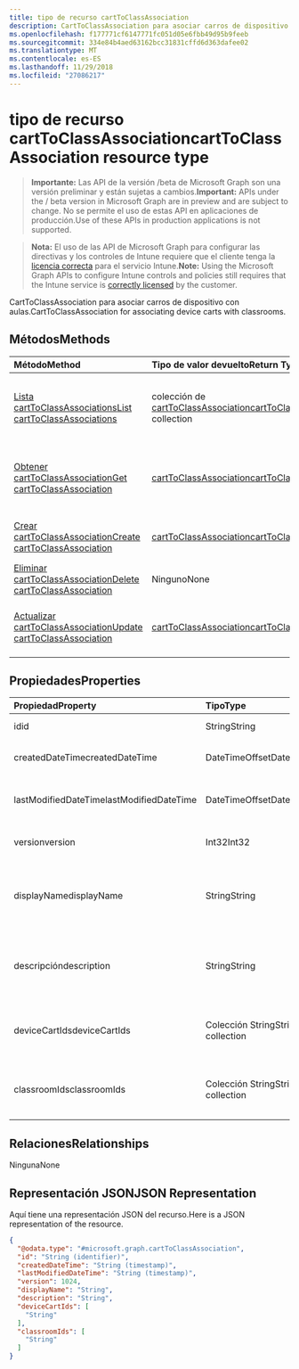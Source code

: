 ```yaml
---
title: tipo de recurso cartToClassAssociation
description: CartToClassAssociation para asociar carros de dispositivo con aulas.
ms.openlocfilehash: f177771cf6147771fc051d05e6fbb49d95b9feeb
ms.sourcegitcommit: 334e84b4aed63162bcc31831cffd6d363dafee02
ms.translationtype: MT
ms.contentlocale: es-ES
ms.lasthandoff: 11/29/2018
ms.locfileid: "27086217"
---
```

# <a name="carttoclassassociation-resource-type"></a><span data-ttu-id="a243f-103">tipo de recurso cartToClassAssociation</span><span class="sxs-lookup"><span data-stu-id="a243f-103">cartToClassAssociation resource type</span></span>

> <span data-ttu-id="a243f-104">**Importante:** Las API de la versión /beta de Microsoft Graph son una versión preliminar y están sujetas a cambios.</span><span class="sxs-lookup"><span data-stu-id="a243f-104">**Important:** APIs under the / beta version in Microsoft Graph are in preview and are subject to change.</span></span> <span data-ttu-id="a243f-105">No se permite el uso de estas API en aplicaciones de producción.</span><span class="sxs-lookup"><span data-stu-id="a243f-105">Use of these APIs in production applications is not supported.</span></span>

> <span data-ttu-id="a243f-106">**Nota:** El uso de las API de Microsoft Graph para configurar las directivas y los controles de Intune requiere que el cliente tenga la [licencia correcta](https://go.microsoft.com/fwlink/?linkid=839381) para el servicio Intune.</span><span class="sxs-lookup"><span data-stu-id="a243f-106">**Note:** Using the Microsoft Graph APIs to configure Intune controls and policies still requires that the Intune service is [correctly licensed](https://go.microsoft.com/fwlink/?linkid=839381) by the customer.</span></span>

<span data-ttu-id="a243f-107">CartToClassAssociation para asociar carros de dispositivo con aulas.</span><span class="sxs-lookup"><span data-stu-id="a243f-107">CartToClassAssociation for associating device carts with classrooms.</span></span>
## <a name="methods"></a><span data-ttu-id="a243f-108">Métodos</span><span class="sxs-lookup"><span data-stu-id="a243f-108">Methods</span></span>
|<span data-ttu-id="a243f-109">Método</span><span class="sxs-lookup"><span data-stu-id="a243f-109">Method</span></span>|<span data-ttu-id="a243f-110">Tipo de valor devuelto</span><span class="sxs-lookup"><span data-stu-id="a243f-110">Return Type</span></span>|<span data-ttu-id="a243f-111">Descripción</span><span class="sxs-lookup"><span data-stu-id="a243f-111">Description</span></span>|
|:---|:---|:---|
|[<span data-ttu-id="a243f-112">Lista cartToClassAssociations</span><span class="sxs-lookup"><span data-stu-id="a243f-112">List cartToClassAssociations</span></span>](../api/intune-deviceconfig-carttoclassassociation-list.md)|<span data-ttu-id="a243f-113">colección de [cartToClassAssociation](../resources/intune-deviceconfig-carttoclassassociation.md)</span><span class="sxs-lookup"><span data-stu-id="a243f-113">[cartToClassAssociation](../resources/intune-deviceconfig-carttoclassassociation.md) collection</span></span>|<span data-ttu-id="a243f-114">Propiedades de la lista y relaciones de los objetos [cartToClassAssociation](../resources/intune-deviceconfig-carttoclassassociation.md) .</span><span class="sxs-lookup"><span data-stu-id="a243f-114">List properties and relationships of the [cartToClassAssociation](../resources/intune-deviceconfig-carttoclassassociation.md) objects.</span></span>|
|[<span data-ttu-id="a243f-115">Obtener cartToClassAssociation</span><span class="sxs-lookup"><span data-stu-id="a243f-115">Get cartToClassAssociation</span></span>](../api/intune-deviceconfig-carttoclassassociation-get.md)|[<span data-ttu-id="a243f-116">cartToClassAssociation</span><span class="sxs-lookup"><span data-stu-id="a243f-116">cartToClassAssociation</span></span>](../resources/intune-deviceconfig-carttoclassassociation.md)|<span data-ttu-id="a243f-117">Leer las propiedades y las relaciones del objeto [cartToClassAssociation](../resources/intune-deviceconfig-carttoclassassociation.md) .</span><span class="sxs-lookup"><span data-stu-id="a243f-117">Read properties and relationships of the [cartToClassAssociation](../resources/intune-deviceconfig-carttoclassassociation.md) object.</span></span>|
|[<span data-ttu-id="a243f-118">Crear cartToClassAssociation</span><span class="sxs-lookup"><span data-stu-id="a243f-118">Create cartToClassAssociation</span></span>](../api/intune-deviceconfig-carttoclassassociation-create.md)|[<span data-ttu-id="a243f-119">cartToClassAssociation</span><span class="sxs-lookup"><span data-stu-id="a243f-119">cartToClassAssociation</span></span>](../resources/intune-deviceconfig-carttoclassassociation.md)|<span data-ttu-id="a243f-120">Crear un nuevo objeto [cartToClassAssociation](../resources/intune-deviceconfig-carttoclassassociation.md) .</span><span class="sxs-lookup"><span data-stu-id="a243f-120">Create a new [cartToClassAssociation](../resources/intune-deviceconfig-carttoclassassociation.md) object.</span></span>|
|[<span data-ttu-id="a243f-121">Eliminar cartToClassAssociation</span><span class="sxs-lookup"><span data-stu-id="a243f-121">Delete cartToClassAssociation</span></span>](../api/intune-deviceconfig-carttoclassassociation-delete.md)|<span data-ttu-id="a243f-122">Ninguno</span><span class="sxs-lookup"><span data-stu-id="a243f-122">None</span></span>|<span data-ttu-id="a243f-123">Elimina un [cartToClassAssociation](../resources/intune-deviceconfig-carttoclassassociation.md).</span><span class="sxs-lookup"><span data-stu-id="a243f-123">Deletes a [cartToClassAssociation](../resources/intune-deviceconfig-carttoclassassociation.md).</span></span>|
|[<span data-ttu-id="a243f-124">Actualizar cartToClassAssociation</span><span class="sxs-lookup"><span data-stu-id="a243f-124">Update cartToClassAssociation</span></span>](../api/intune-deviceconfig-carttoclassassociation-update.md)|[<span data-ttu-id="a243f-125">cartToClassAssociation</span><span class="sxs-lookup"><span data-stu-id="a243f-125">cartToClassAssociation</span></span>](../resources/intune-deviceconfig-carttoclassassociation.md)|<span data-ttu-id="a243f-126">Actualizar las propiedades de un objeto [cartToClassAssociation](../resources/intune-deviceconfig-carttoclassassociation.md) .</span><span class="sxs-lookup"><span data-stu-id="a243f-126">Update the properties of a [cartToClassAssociation](../resources/intune-deviceconfig-carttoclassassociation.md) object.</span></span>|

## <a name="properties"></a><span data-ttu-id="a243f-127">Propiedades</span><span class="sxs-lookup"><span data-stu-id="a243f-127">Properties</span></span>
|<span data-ttu-id="a243f-128">Propiedad</span><span class="sxs-lookup"><span data-stu-id="a243f-128">Property</span></span>|<span data-ttu-id="a243f-129">Tipo</span><span class="sxs-lookup"><span data-stu-id="a243f-129">Type</span></span>|<span data-ttu-id="a243f-130">Descripción</span><span class="sxs-lookup"><span data-stu-id="a243f-130">Description</span></span>|
|:---|:---|:---|
|<span data-ttu-id="a243f-131">id</span><span class="sxs-lookup"><span data-stu-id="a243f-131">id</span></span>|<span data-ttu-id="a243f-132">String</span><span class="sxs-lookup"><span data-stu-id="a243f-132">String</span></span>|<span data-ttu-id="a243f-133">Clave de la entidad.</span><span class="sxs-lookup"><span data-stu-id="a243f-133">Key of the entity.</span></span>|
|<span data-ttu-id="a243f-134">createdDateTime</span><span class="sxs-lookup"><span data-stu-id="a243f-134">createdDateTime</span></span>|<span data-ttu-id="a243f-135">DateTimeOffset</span><span class="sxs-lookup"><span data-stu-id="a243f-135">DateTimeOffset</span></span>|<span data-ttu-id="a243f-136">Fecha y hora en la que se creó el objeto.</span><span class="sxs-lookup"><span data-stu-id="a243f-136">DateTime the object was created.</span></span>|
|<span data-ttu-id="a243f-137">lastModifiedDateTime</span><span class="sxs-lookup"><span data-stu-id="a243f-137">lastModifiedDateTime</span></span>|<span data-ttu-id="a243f-138">DateTimeOffset</span><span class="sxs-lookup"><span data-stu-id="a243f-138">DateTimeOffset</span></span>|<span data-ttu-id="a243f-139">Fecha y hora en la que se modificó el objeto por última vez.</span><span class="sxs-lookup"><span data-stu-id="a243f-139">DateTime the object was last modified.</span></span>|
|<span data-ttu-id="a243f-140">version</span><span class="sxs-lookup"><span data-stu-id="a243f-140">version</span></span>|<span data-ttu-id="a243f-141">Int32</span><span class="sxs-lookup"><span data-stu-id="a243f-141">Int32</span></span>|<span data-ttu-id="a243f-142">Versión de la CartToClassAssociation.</span><span class="sxs-lookup"><span data-stu-id="a243f-142">Version of the CartToClassAssociation.</span></span>|
|<span data-ttu-id="a243f-143">displayName</span><span class="sxs-lookup"><span data-stu-id="a243f-143">displayName</span></span>|<span data-ttu-id="a243f-144">String</span><span class="sxs-lookup"><span data-stu-id="a243f-144">String</span></span>|<span data-ttu-id="a243f-145">Nombre proporcionado por el administrador de la configuración del dispositivo.</span><span class="sxs-lookup"><span data-stu-id="a243f-145">Admin provided name of the device configuration.</span></span>|
|<span data-ttu-id="a243f-146">descripción</span><span class="sxs-lookup"><span data-stu-id="a243f-146">description</span></span>|<span data-ttu-id="a243f-147">String</span><span class="sxs-lookup"><span data-stu-id="a243f-147">String</span></span>|<span data-ttu-id="a243f-148">Descripción de la CartToClassAssociation proporcionada por el administrador.</span><span class="sxs-lookup"><span data-stu-id="a243f-148">Admin provided description of the CartToClassAssociation.</span></span>|
|<span data-ttu-id="a243f-149">deviceCartIds</span><span class="sxs-lookup"><span data-stu-id="a243f-149">deviceCartIds</span></span>|<span data-ttu-id="a243f-150">Colección String</span><span class="sxs-lookup"><span data-stu-id="a243f-150">String collection</span></span>|<span data-ttu-id="a243f-151">Identificadores de carros de dispositivo que se asociará con clases.</span><span class="sxs-lookup"><span data-stu-id="a243f-151">Identifiers of device carts to be associated with classes.</span></span>|
|<span data-ttu-id="a243f-152">classroomIds</span><span class="sxs-lookup"><span data-stu-id="a243f-152">classroomIds</span></span>|<span data-ttu-id="a243f-153">Colección String</span><span class="sxs-lookup"><span data-stu-id="a243f-153">String collection</span></span>|<span data-ttu-id="a243f-154">Identificadores de aulas que se asociará con carros de dispositivo.</span><span class="sxs-lookup"><span data-stu-id="a243f-154">Identifiers of classrooms to be associated with device carts.</span></span>|

## <a name="relationships"></a><span data-ttu-id="a243f-155">Relaciones</span><span class="sxs-lookup"><span data-stu-id="a243f-155">Relationships</span></span>
<span data-ttu-id="a243f-156">Ninguna</span><span class="sxs-lookup"><span data-stu-id="a243f-156">None</span></span>
## <a name="json-representation"></a><span data-ttu-id="a243f-157">Representación JSON</span><span class="sxs-lookup"><span data-stu-id="a243f-157">JSON Representation</span></span>
<span data-ttu-id="a243f-158">Aquí tiene una representación JSON del recurso.</span><span class="sxs-lookup"><span data-stu-id="a243f-158">Here is a JSON representation of the resource.</span></span>
<!-- {
  "blockType": "resource",
  "keyProperty": "id",
  "@odata.type": "microsoft.graph.cartToClassAssociation"
}
-->
``` json
{
  "@odata.type": "#microsoft.graph.cartToClassAssociation",
  "id": "String (identifier)",
  "createdDateTime": "String (timestamp)",
  "lastModifiedDateTime": "String (timestamp)",
  "version": 1024,
  "displayName": "String",
  "description": "String",
  "deviceCartIds": [
    "String"
  ],
  "classroomIds": [
    "String"
  ]
}
```





